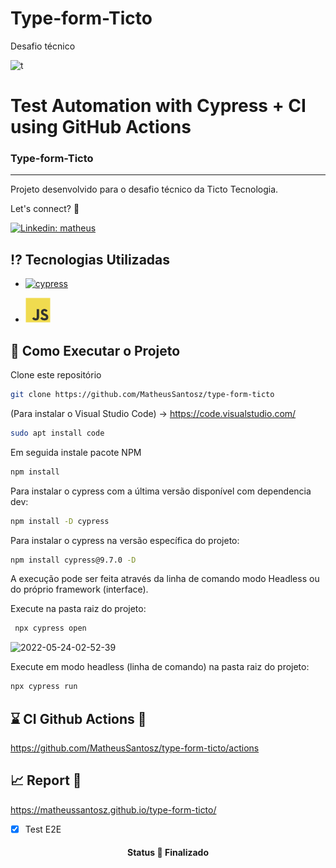 # Type-form-Ticto
Desafio técnico

![t](https://user-images.githubusercontent.com/62854319/169957528-82ac0305-ee83-4a6b-ac44-71e6bb7ecf8b.png)

# Test Automation with Cypress + CI using GitHub Actions
### Type-form-Ticto
---
Projeto desenvolvido para o desafio técnico da Ticto Tecnologia.

Let's connect? 🤝

[![Linkedin: matheus](https://img.shields.io/badge/-Linkedin-blue?style=flat-square&logo=Linkedin&logoColor=white&link=https://www.linkedin.com/in/matheus-dos-santos-397004b4/)](https://www.linkedin.com/in/matheus-dos-santos-397004b4/)

## :interrobang: Tecnologias Utilizadas
- <p align="left"> <a href="https://www.cypress.io" target="_blank"> <img src="https://raw.githubusercontent.com/simple-icons/simple-icons/6e46ec1fc23b60c8fd0d2f2ff46db82e16dbd75f/icons/cypress.svg" alt="cypress" width="40" height="40"/> </a>
- <a href="https://developer.mozilla.org/en-US/docs/Web/JavaScript"
    target="_blank"> <img
        src="https://raw.githubusercontent.com/devicons/devicon/master/icons/javascript/javascript-original.svg"
        alt="javascript" width="40" height="40" /> </a>



## :eyes: Como Executar o Projeto
Clone este repositório
```bash
git clone https://github.com/MatheusSantosz/type-form-ticto
```
(Para instalar o Visual Studio Code) -> https://code.visualstudio.com/
```bash
sudo apt install code
```
Em seguida instale pacote NPM
```bash
npm install
```
Para instalar o cypress com a última versão disponível com dependencia dev:
```bash
npm install -D cypress
```
Para instalar o cypress na versão específica do projeto:
```bash
npm install cypress@9.7.0 -D
```

A execução pode ser feita através da linha de comando modo Headless ou do próprio framework (interface).


Execute na pasta raiz do projeto:
```bash
 npx cypress open
```


  
![2022-05-24-02-52-39](https://user-images.githubusercontent.com/62854319/169959090-8fe369eb-649b-4570-83a5-a5d2187ab180.gif)


Execute em modo headless (linha de comando) na pasta raiz do projeto:
```bash
npx cypress run
```

## :hourglass: CI Github Actions :link:
https://github.com/MatheusSantosz/type-form-ticto/actions
	
## :chart_with_upwards_trend: Report :link:
https://matheussantosz.github.io/type-form-ticto/	
- [x] Test E2E

<h4 align="center"> 
	 Status 🚀 Finalizado 
</h4>
